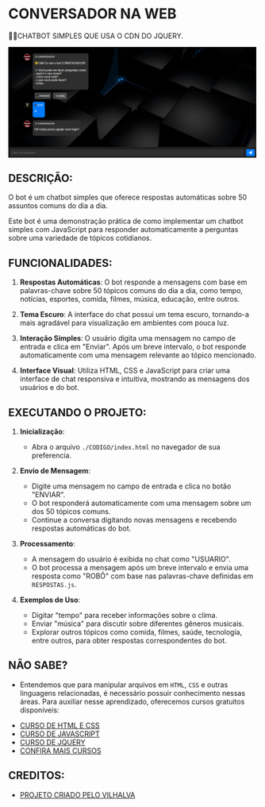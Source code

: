 # CONVERSADOR NA WEB
👨‍🏫CHATBOT SIMPLES QUE USA O CDN DO JQUERY.

<img src="FOTO.png" align="center" width="500"> <br>

## DESCRIÇÃO:
O bot é um chatbot simples que oferece respostas automáticas sobre 50 assuntos comuns do dia a dia. 

Este bot é uma demonstração prática de como implementar um chatbot simples com JavaScript para responder automaticamente a perguntas sobre uma variedade de tópicos cotidianos.

## FUNCIONALIDADES:
1. **Respostas Automáticas**: O bot responde a mensagens com base em palavras-chave sobre 50 tópicos comuns do dia a dia, como tempo, notícias, esportes, comida, filmes, música, educação, entre outros.

2. **Tema Escuro**: A interface do chat possui um tema escuro, tornando-a mais agradável para visualização em ambientes com pouca luz.

3. **Interação Simples**: O usuário digita uma mensagem no campo de entrada e clica em "Enviar". Após um breve intervalo, o bot responde automaticamente com uma mensagem relevante ao tópico mencionado.

4. **Interface Visual**: Utiliza HTML, CSS e JavaScript para criar uma interface de chat responsiva e intuitiva, mostrando as mensagens dos usuários e do bot.

## EXECUTANDO O PROJETO:
1. **Inicialização**:
   - Abra o arquivo `./CODIGO/index.html` no navegador de sua preferencia.

2. **Envio de Mensagem**:
   - Digite uma mensagem no campo de entrada e clica no botão "ENVIAR".
   - O bot responderá automaticamente com uma mensagem sobre um dos 50 tópicos comuns.
   - Continue a conversa digitando novas mensagens e recebendo respostas automáticas do bot.

3. **Processamento**:
   - A mensagem do usuário é exibida no chat como "USUARIO".
   - O bot processa a mensagem após um breve intervalo e envia uma resposta como "ROBÔ" com base nas palavras-chave definidas em `RESPOSTAS.js`.

4. **Exemplos de Uso**:
   - Digitar "tempo" para receber informações sobre o clima.
   - Enviar "música" para discutir sobre diferentes gêneros musicais.
   - Explorar outros tópicos como comida, filmes, saúde, tecnologia, entre outros, para obter respostas correspondentes do bot.

## NÃO SABE?
- Entendemos que para manipular arquivos em `HTML`, `CSS` e outras linguagens relacionadas, é necessário possuir conhecimento nessas áreas. Para auxiliar nesse aprendizado, oferecemos cursos gratuitos disponíveis:
* [CURSO DE HTML E CSS](https://github.com/VILHALVA/CURSO-DE-HTML-E-CSS)
* [CURSO DE JAVASCRIPT](https://github.com/VILHALVA/CURSO-DE-JAVASCRIPT)
* [CURSO DE JQUERY](https://github.com/VILHALVA/CURSO-DE-JQUERY)
* [CONFIRA MAIS CURSOS](https://github.com/VILHALVA?tab=repositories&q=+topic:CURSO)

## CREDITOS:
- [PROJETO CRIADO PELO VILHALVA](https://github.com/VILHALVA)
